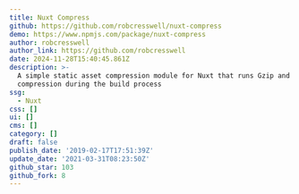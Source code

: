 ```yaml
---
title: Nuxt Compress
github: https://github.com/robcresswell/nuxt-compress
demo: https://www.npmjs.com/package/nuxt-compress
author: robcresswell
author_link: https://github.com/robcresswell
date: 2024-11-28T15:40:45.861Z
description: >-
  A simple static asset compression module for Nuxt that runs Gzip and Brotli
  compression during the build process
ssg:
  - Nuxt
css: []
ui: []
cms: []
category: []
draft: false
publish_date: '2019-02-17T17:51:39Z'
update_date: '2021-03-31T08:23:50Z'
github_star: 103
github_fork: 8
---
```

